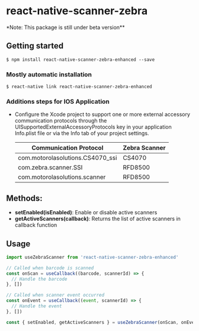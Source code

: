# react-native-scanner-zebra

\*Note: This package is still under beta version\*\*

## Getting started

`$ npm install react-native-scanner-zebra-enhanced --save`

### Mostly automatic installation

`$ react-native link react-native-scanner-zebra-enhanced`

### Additions steps for IOS Application

- Configure the Xcode project to support one or more external accessory communication protocols through the UISupportedExternalAccessoryProtocols key in your application Info.plist file or via the Info tab of your project settings.

  | Communication Protocol           | Zebra Scanner |
  | -------------------------------- | ------------- |
  | com.motorolasolutions.CS4070_ssi | CS4070        |
  | com.zebra.scanner.SSI            | RFD8500       |
  | com.motorolasolutions.scanner    | RFD8500       |

## Methods:

- **setEnabled(isEnabled)**: Enable or disable active scanners
- **getActiveScanners(callback)**: Returns the list of active scanners in callback function

## Usage

```javascript
import useZebraScanner from 'react-native-scanner-zebra-enhanced'

// Called when barcode is scanned
const onScan = useCallback((barcode, scannerId) => {
  // Handle the barcode
}, [])

// Called when scanner event occurred
const onEvent = useCallback((event, scannerId) => {
  // Handle the event
}, [])

const { setEnabled, getActiveScanners } = useZebraScanner(onScan, onEvent)
```
